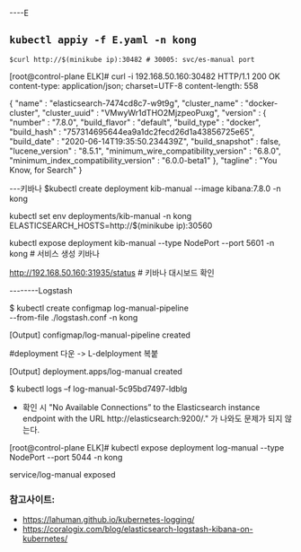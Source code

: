 ----E
## `kubectl appiy -f E.yaml -n kong`

`$curl http://$(minikube ip):30482 # 30005: svc/es-manual port`

[root@control-plane ELK]# curl -i 192.168.50.160:30482
HTTP/1.1 200 OK
content-type: application/json; charset=UTF-8
content-length: 558

{
  "name" : "elasticsearch-7474cd8c7-w9t9g",
  "cluster_name" : "docker-cluster",
  "cluster_uuid" : "VMwyWr1dTHO2MjzpeoPuxg",
  "version" : {
    "number" : "7.8.0",
    "build_flavor" : "default",
    "build_type" : "docker",
    "build_hash" : "757314695644ea9a1dc2fecd26d1a43856725e65",
    "build_date" : "2020-06-14T19:35:50.234439Z",
    "build_snapshot" : false,
    "lucene_version" : "8.5.1",
    "minimum_wire_compatibility_version" : "6.8.0",
    "minimum_index_compatibility_version" : "6.0.0-beta1"
  },
  "tagline" : "You Know, for Search"
}


---키바나
$kubectl create deployment kib-manual --image kibana:7.8.0 -n kong


kubectl set env deployments/kib-manual -n kong ELASTICSEARCH_HOSTS=http://$(minikube ip):30560

kubectl expose deployment kib-manual --type NodePort --port 5601 -n kong # 서비스 생성 키바나

http://192.168.50.160:31935/status # 키바나 대시보드 확인

--------Logstash

$ kubectl create configmap log-manual-pipeline \
--from-file ./logstash.conf -n kong

[Output]
configmap/log-manual-pipeline created

#deployment 다운 -> L-delployment 복붙

[Output]
deployment.apps/log-manual created

$ kubectl logs –f log-manual-5c95bd7497-ldblg
- 확인 시 "No Available Connections” to the Elasticsearch instance endpoint with the URL http://elasticsearch:9200/." 가 나와도 문제가 되지 않는다.

[root@control-plane ELK]#  kubectl expose deployment log-manual --type NodePort --port 5044 -n kong

service/log-manual exposed



### 참고사이트: 
- https://lahuman.github.io/kubernetes-logging/
- https://coralogix.com/blog/elasticsearch-logstash-kibana-on-kubernetes/